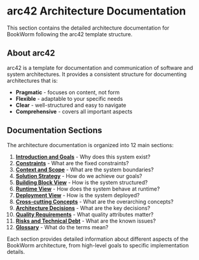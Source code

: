 # arc42 Architecture Documentation

This section contains the detailed architecture documentation for BookWorm following the arc42 template structure.

## About arc42

arc42 is a template for documentation and communication of software and system architectures. It provides a consistent structure for documenting architectures that is:

- **Pragmatic** - focuses on content, not form
- **Flexible** - adaptable to your specific needs
- **Clear** - well-structured and easy to navigate
- **Comprehensive** - covers all important aspects

## Documentation Sections

The architecture documentation is organized into 12 main sections:

1. **[Introduction and Goals](01-introduction-goals.md)** - Why does this system exist?
2. **[Constraints](02-constraints.md)** - What are the fixed constraints?
3. **[Context and Scope](03-context-scope.md)** - What are the system boundaries?
4. **[Solution Strategy](04-solution-strategy.md)** - How do we achieve our goals?
5. **[Building Block View](05-building-block-view.md)** - How is the system structured?
6. **[Runtime View](06-runtime-view.md)** - How does the system behave at runtime?
7. **[Deployment View](07-deployment-view.md)** - How is the system deployed?
8. **[Cross-cutting Concepts](08-cross-cutting-concepts.md)** - What are the overarching concepts?
9. **[Architecture Decisions](09-architecture-decisions.md)** - What are the key decisions?
10. **[Quality Requirements](10-quality-requirements.md)** - What quality attributes matter?
11. **[Risks and Technical Debt](11-risks-technical-debt.md)** - What are the known issues?
12. **[Glossary](12-glossary.md)** - What do the terms mean?

Each section provides detailed information about different aspects of the BookWorm architecture, from high-level goals to specific implementation details.